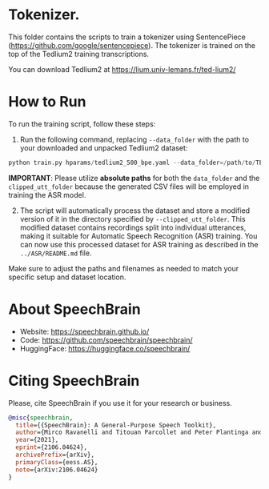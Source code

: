 # Tokenizer.
This folder contains the scripts to train a tokenizer using SentencePiece (https://github.com/google/sentencepiece).
The tokenizer is trained on the top of the Tedlium2 training transcriptions.

You can download Tedlium2 at https://lium.univ-lemans.fr/ted-lium2/


# How to Run

To run the training script, follow these steps:

1. Run the following command, replacing `--data_folder` with the path to your downloaded and unpacked Tedlium2 dataset:

```python
python train.py hparams/tedlium2_500_bpe.yaml --data_folder=/path/to/TEDLIUM --clipped_utt_folder=/path/where/to/store/clipped/TEDLIUM
```

**IMPORTANT**: Please utilize **absolute paths** for both the `data_folder` and the `clipped_utt_folder` because the generated CSV files will be employed in training the ASR model.


2. The script will automatically process the dataset and store a modified version of it in the directory specified by `--clipped_utt_folder`. This modified dataset contains recordings split into individual utterances, making it suitable for Automatic Speech Recognition (ASR) training. You can now use this processed dataset for ASR training as described in the `../ASR/README.md` file.

Make sure to adjust the paths and filenames as needed to match your specific setup and dataset location.

# **About SpeechBrain**
- Website: https://speechbrain.github.io/
- Code: https://github.com/speechbrain/speechbrain/
- HuggingFace: https://huggingface.co/speechbrain/


# **Citing SpeechBrain**
Please, cite SpeechBrain if you use it for your research or business.

```bibtex
@misc{speechbrain,
  title={{SpeechBrain}: A General-Purpose Speech Toolkit},
  author={Mirco Ravanelli and Titouan Parcollet and Peter Plantinga and Aku Rouhe and Samuele Cornell and Loren Lugosch and Cem Subakan and Nauman Dawalatabad and Abdelwahab Heba and Jianyuan Zhong and Ju-Chieh Chou and Sung-Lin Yeh and Szu-Wei Fu and Chien-Feng Liao and Elena Rastorgueva and François Grondin and William Aris and Hwidong Na and Yan Gao and Renato De Mori and Yoshua Bengio},
  year={2021},
  eprint={2106.04624},
  archivePrefix={arXiv},
  primaryClass={eess.AS},
  note={arXiv:2106.04624}
}
```
